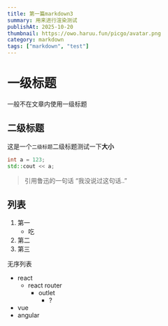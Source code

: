 ```yaml
---
title: 第一篇markdown3
summary: 用来进行渲染测试
publishAt: 2025-10-20
thumbnail: https://owo.haruu.fun/picgo/avatar.png
category: markdown
tags: ["markdown", "test"]
---
```


# 一级标题

一般不在文章内使用一级标题

## 二级标题

这是一个`二级标题`二级标题测试一下**大小**

```c++
int a = 123;
std::cout << a;
```

> 引用鲁迅的一句话
> “我没说过这句话..”

## 列表

1. 第一
    - 吃
2. 第二
3. 第三

无序列表

- react
    - react router
        - outlet
            - ?
- vue
- angular